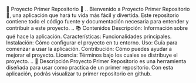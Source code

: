 🌟 Proyecto Primer Repositorio 🌟
..
Bienvenido a Proyecto Primer Repositorio 🚀, una aplicación que hará tu vida más fácil y divertida. Este repositorio contiene todo el código fuente y documentación necesaria para entender y contribuir a este proyecto.
..
📚 Contenidos
Descripción: Información sobre qué hace la aplicación.
Características: Funcionalidades principales.
Instalación: Cómo configurar el proyecto en tu entorno.
Uso: Guía para comenzar a usar la aplicación.
Contribución: Cómo puedes ayudar a mejorar el proyecto.
Licencia: Términos bajo los cuales se distribuye el proyecto.
..
📜 Descripción
Proyecto Primer Repositorio es una herramienta diseñada para usar como practica de un primer repositorio. Con esta aplicación, podrás visualizar tu primer repositorio en github.
